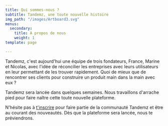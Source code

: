 ```yaml
---
title: Qui sommes-nous ?
subtitle: Tandemz, une toute nouvelle histoire
img_path: "/images/Artboard3.svg"
menus:
  secondary:
    title: A propos de nous
    weight: 1
template: page

---
```

Tandemz, c'est aujourd'hui une équipe de trois fondateurs, France, Marine et Nicolas, avec l'idée de réconcilier les entreprises avec leurs utilisateurs en leur permettant de les trouver rapidement. Quoi de mieux que de rencontrer ses clients pour construire un produit main dans la main avec eux ?

Tandemz sera lancée dans quelques semaines. Nous travaillons d'arrache pied pour faire naître cette toute nouvelle plateforme.

N'hésite pas à [t'inscrire](#call-to-action "t'inscrire") pour faire partie de la communauté Tandemz et être au courant des nouveautés. Dès que la plateforme sera lancée, nous te préviendrons.